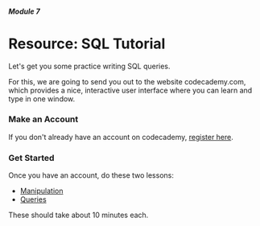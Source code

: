 ##### Module 7

# Resource: SQL Tutorial

Let's get you some practice writing SQL queries.

For this, we are going to send you out to the website codecademy.com, which provides a nice, interactive user interface where you can learn and type in one window.

### Make an Account

If you don't already have an account on codecademy, <a href="https://www.codecademy.com/register" target="_blank">register here</a>.

### Get Started
Once you have an account, do these two lessons:
* <a href="https://www.codecademy.com/en/courses/learn-sql/lessons/manipulation/exercises/sql" target="_blank">Manipulation</a>
* <a href="https://www.codecademy.com/en/courses/learn-sql/lessons/queries/exercises/queries" target="_blank">Queries</a>

These should take about 10 minutes each.
